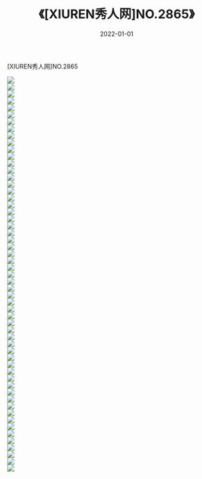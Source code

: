 ﻿---
layout: post
title:  《[XIUREN秀人网]NO.2865》
date:   2022-01-01
img: http://pic.660000.xyz/1:/秀人网/秀人网第03部分/[XIUREN秀人网]NO.2865/000.jpg
categories: [美女, 清纯, 唯美]
---

[XIUREN秀人网]NO.2865

 ![](http://pic.660000.xyz/1:/秀人网/秀人网第03部分/[XIUREN秀人网]NO.2865/001.jpg) <br>![](http://pic.660000.xyz/1:/秀人网/秀人网第03部分/[XIUREN秀人网]NO.2865/002.jpg) <br>![](http://pic.660000.xyz/1:/秀人网/秀人网第03部分/[XIUREN秀人网]NO.2865/003.jpg) <br>![](http://pic.660000.xyz/1:/秀人网/秀人网第03部分/[XIUREN秀人网]NO.2865/004.jpg) <br>![](http://pic.660000.xyz/1:/秀人网/秀人网第03部分/[XIUREN秀人网]NO.2865/005.jpg) <br>![](http://pic.660000.xyz/1:/秀人网/秀人网第03部分/[XIUREN秀人网]NO.2865/006.jpg) <br>![](http://pic.660000.xyz/1:/秀人网/秀人网第03部分/[XIUREN秀人网]NO.2865/007.jpg) <br>![](http://pic.660000.xyz/1:/秀人网/秀人网第03部分/[XIUREN秀人网]NO.2865/008.jpg) <br>![](http://pic.660000.xyz/1:/秀人网/秀人网第03部分/[XIUREN秀人网]NO.2865/009.jpg) <br>![](http://pic.660000.xyz/1:/秀人网/秀人网第03部分/[XIUREN秀人网]NO.2865/010.jpg) <br>![](http://pic.660000.xyz/1:/秀人网/秀人网第03部分/[XIUREN秀人网]NO.2865/011.jpg) <br>![](http://pic.660000.xyz/1:/秀人网/秀人网第03部分/[XIUREN秀人网]NO.2865/012.jpg) <br>![](http://pic.660000.xyz/1:/秀人网/秀人网第03部分/[XIUREN秀人网]NO.2865/013.jpg) <br>![](http://pic.660000.xyz/1:/秀人网/秀人网第03部分/[XIUREN秀人网]NO.2865/014.jpg) <br>![](http://pic.660000.xyz/1:/秀人网/秀人网第03部分/[XIUREN秀人网]NO.2865/015.jpg) <br>![](http://pic.660000.xyz/1:/秀人网/秀人网第03部分/[XIUREN秀人网]NO.2865/016.jpg) <br>![](http://pic.660000.xyz/1:/秀人网/秀人网第03部分/[XIUREN秀人网]NO.2865/017.jpg) <br>![](http://pic.660000.xyz/1:/秀人网/秀人网第03部分/[XIUREN秀人网]NO.2865/018.jpg) <br>![](http://pic.660000.xyz/1:/秀人网/秀人网第03部分/[XIUREN秀人网]NO.2865/019.jpg) <br>![](http://pic.660000.xyz/1:/秀人网/秀人网第03部分/[XIUREN秀人网]NO.2865/020.jpg) <br>![](http://pic.660000.xyz/1:/秀人网/秀人网第03部分/[XIUREN秀人网]NO.2865/021.jpg) <br>![](http://pic.660000.xyz/1:/秀人网/秀人网第03部分/[XIUREN秀人网]NO.2865/022.jpg) <br>![](http://pic.660000.xyz/1:/秀人网/秀人网第03部分/[XIUREN秀人网]NO.2865/023.jpg) <br>![](http://pic.660000.xyz/1:/秀人网/秀人网第03部分/[XIUREN秀人网]NO.2865/024.jpg) <br>![](http://pic.660000.xyz/1:/秀人网/秀人网第03部分/[XIUREN秀人网]NO.2865/025.jpg) <br>![](http://pic.660000.xyz/1:/秀人网/秀人网第03部分/[XIUREN秀人网]NO.2865/026.jpg) <br>![](http://pic.660000.xyz/1:/秀人网/秀人网第03部分/[XIUREN秀人网]NO.2865/027.jpg) <br>![](http://pic.660000.xyz/1:/秀人网/秀人网第03部分/[XIUREN秀人网]NO.2865/028.jpg) <br>![](http://pic.660000.xyz/1:/秀人网/秀人网第03部分/[XIUREN秀人网]NO.2865/029.jpg) <br>![](http://pic.660000.xyz/1:/秀人网/秀人网第03部分/[XIUREN秀人网]NO.2865/030.jpg) <br>![](http://pic.660000.xyz/1:/秀人网/秀人网第03部分/[XIUREN秀人网]NO.2865/031.jpg) <br>![](http://pic.660000.xyz/1:/秀人网/秀人网第03部分/[XIUREN秀人网]NO.2865/032.jpg) <br>![](http://pic.660000.xyz/1:/秀人网/秀人网第03部分/[XIUREN秀人网]NO.2865/033.jpg) <br>![](http://pic.660000.xyz/1:/秀人网/秀人网第03部分/[XIUREN秀人网]NO.2865/034.jpg) <br>![](http://pic.660000.xyz/1:/秀人网/秀人网第03部分/[XIUREN秀人网]NO.2865/035.jpg) <br>![](http://pic.660000.xyz/1:/秀人网/秀人网第03部分/[XIUREN秀人网]NO.2865/036.jpg) <br>![](http://pic.660000.xyz/1:/秀人网/秀人网第03部分/[XIUREN秀人网]NO.2865/037.jpg) <br>![](http://pic.660000.xyz/1:/秀人网/秀人网第03部分/[XIUREN秀人网]NO.2865/038.jpg) <br>![](http://pic.660000.xyz/1:/秀人网/秀人网第03部分/[XIUREN秀人网]NO.2865/039.jpg) <br>![](http://pic.660000.xyz/1:/秀人网/秀人网第03部分/[XIUREN秀人网]NO.2865/040.jpg) <br>![](http://pic.660000.xyz/1:/秀人网/秀人网第03部分/[XIUREN秀人网]NO.2865/041.jpg) <br>![](http://pic.660000.xyz/1:/秀人网/秀人网第03部分/[XIUREN秀人网]NO.2865/042.jpg) <br>![](http://pic.660000.xyz/1:/秀人网/秀人网第03部分/[XIUREN秀人网]NO.2865/043.jpg) <br>![](http://pic.660000.xyz/1:/秀人网/秀人网第03部分/[XIUREN秀人网]NO.2865/044.jpg) <br>![](http://pic.660000.xyz/1:/秀人网/秀人网第03部分/[XIUREN秀人网]NO.2865/045.jpg) <br>![](http://pic.660000.xyz/1:/秀人网/秀人网第03部分/[XIUREN秀人网]NO.2865/046.jpg) <br>![](http://pic.660000.xyz/1:/秀人网/秀人网第03部分/[XIUREN秀人网]NO.2865/047.jpg) <br>![](http://pic.660000.xyz/1:/秀人网/秀人网第03部分/[XIUREN秀人网]NO.2865/048.jpg) <br>![](http://pic.660000.xyz/1:/秀人网/秀人网第03部分/[XIUREN秀人网]NO.2865/049.jpg) <br>![](http://pic.660000.xyz/1:/秀人网/秀人网第03部分/[XIUREN秀人网]NO.2865/050.jpg) <br>![](http://pic.660000.xyz/1:/秀人网/秀人网第03部分/[XIUREN秀人网]NO.2865/051.jpg) <br>![](http://pic.660000.xyz/1:/秀人网/秀人网第03部分/[XIUREN秀人网]NO.2865/052.jpg) <br>![](http://pic.660000.xyz/1:/秀人网/秀人网第03部分/[XIUREN秀人网]NO.2865/053.jpg) <br>![](http://pic.660000.xyz/1:/秀人网/秀人网第03部分/[XIUREN秀人网]NO.2865/054.jpg) <br>![](http://pic.660000.xyz/1:/秀人网/秀人网第03部分/[XIUREN秀人网]NO.2865/055.jpg) <br>![](http://pic.660000.xyz/1:/秀人网/秀人网第03部分/[XIUREN秀人网]NO.2865/056.jpg) <br>![](http://pic.660000.xyz/1:/秀人网/秀人网第03部分/[XIUREN秀人网]NO.2865/057.jpg) <br>